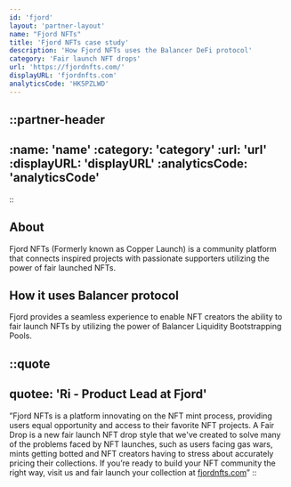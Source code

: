 ```yaml
---
id: 'fjord'
layout: 'partner-layout'
name: "Fjord NFTs"
title: 'Fjord NFTs case study'
description: 'How Fjord NFTs uses the Balancer DeFi protocol'
category: 'Fair launch NFT drops'
url: 'https://fjordnfts.com/'
displayURL: 'fjordnfts.com'
analyticsCode: 'HK5PZLWD'
---
```


::partner-header
---
:name: 'name'
:category: 'category'
:url: 'url'
:displayURL: 'displayURL'
:analyticsCode: 'analyticsCode'
---
::

## About

Fjord NFTs (Formerly known as Copper Launch) is a community platform that connects inspired projects with passionate supporters utilizing the power of fair launched NFTs.

## How it uses Balancer protocol

Fjord provides a seamless experience to enable NFT creators the ability to fair launch NFTs by utilizing the power of Balancer Liquidity Bootstrapping Pools.

::quote
---
quotee: 'Ri - Product Lead at Fjord'
---
”Fjord NFTs is a platform innovating on the NFT mint process, providing users equal opportunity and access to their favorite NFT projects. A Fair Drop is a new fair launch NFT drop style that we've created to solve many of the problems faced by NFT launches, such as users facing gas wars, mints getting botted and NFT creators having to stress about accurately pricing their collections. If you’re ready to build your NFT community the right way, visit us and fair launch your collection at [fjordnfts.com](https://fjordnfts.com/)”
::
